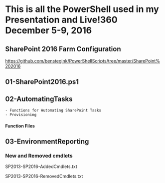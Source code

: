 # This is all the PowerShell used in my Presentation and Live!360 December 5-9, 2016

## SharePoint 2016 Farm Configuration
<a href="https://github.com/benstegink/PowerShellScripts/tree/master/SharePoint%202016" target="_blank">
https://github.com/benstegink/PowerShellScripts/tree/master/SharePoint%202016
</a>

## 01-SharePoint2016.ps1

## 02-AutomatingTasks
    - Functions for Automating SharePoint Tasks
    - Provisioning

#### Function Files

## 03-EnvironmentReporting

### New and Removed cmdlets

SP2013-SP2016-AddedCmdlets.txt

SP2013-SP2016-RemovedCmdlets.txt